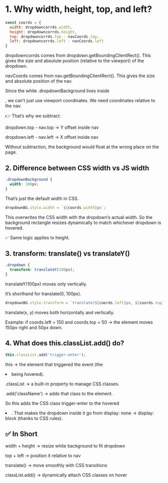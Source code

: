 # 1. Why width, height, top, and left?
```javascript
const coords = {
  width: dropdowncorrds.width,
  height: dropdowncorrds.height,
  top: dropdowncorrds.top - navCoords.top,
  left: dropdowncorrds.left - navCoords.left
}
```

dropdowncorrds comes from dropdown.getBoundingClientRect().
This gives the size and absolute position (relative to the viewport) of the dropdown.

navCoords comes from nav.getBoundingClientRect().
This gives the size and absolute position of the nav.

Since the white .dropdownBackground lives inside <nav>, we can’t just use viewport coordinates. We need coordinates relative to the nav.

👉 That’s why we subtract:

dropdown.top - nav.top → Y offset inside nav

dropdown.left - nav.left → X offset inside nav

Without subtraction, the background would float at the wrong place on the page.

# 2. Difference between CSS width vs JS width
```css
.dropdownBackground {
  width: 100px;
}
```

That’s just the default width in CSS.
```javascript
dropdownBG.style.width = `${coords.width}px`;

```
This overwrites the CSS width with the dropdown’s actual width.
So the background rectangle resizes dynamically to match whichever dropdown is hovered.

✅ Same logic applies to height.

# 3. transform: translate() vs translateY()
```css
.dropdown {
  transform: translateY(100px);
}
```

translateY(100px) moves only vertically.

It’s shorthand for translate(0, 100px).
```javascript
dropdownBG.style.transform = `translate(${coords.left}px, ${coords.top}px)`;
```

translate(x, y) moves both horizontally and vertically.

Example: if coords.left = 150 and coords.top = 50 → the element moves 150px right and 50px down.

# 4. What does this.classList.add() do?
```javascript
this.classList.add('trigger-enter');
```

this → the element that triggered the event (the <li> being hovered).

.classList → a built-in property to manage CSS classes.

.add('className') → adds that class to the element.

So this adds the CSS class trigger-enter to the hovered <li>.
That makes the dropdown inside it go from display: none → display: block (thanks to CSS rules).

# ✅ In Short

width + height → resize white background to fit dropdown

top + left → position it relative to nav

translate() → move smoothly with CSS transitions

classList.add() → dynamically attach CSS classes on hover
